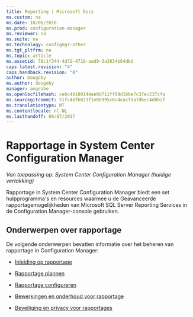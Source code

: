 ```yaml
---
title: Reporting | Microsoft Docs
ms.custom: na
ms.date: 10/06/2016
ms.prod: configuration-manager
ms.reviewer: na
ms.suite: na
ms.technology: configmgr-other
ms.tgt_pltfrm: na
ms.topic: article
ms.assetid: 78c1f344-4d72-4718-aad9-3a3834b64dbd
caps.latest.revision: "4"
caps.handback.revision: "0"
author: Dougeby
ms.author: dougeby
manager: angrobe
ms.openlocfilehash: cebc48180144ae0d711ff09d16be7c37ec237cfa
ms.sourcegitcommit: 51fc48fb023f1e8d995c6c4eacfda7dbec4d0b2f
ms.translationtype: MT
ms.contentlocale: nl-NL
ms.lasthandoff: 08/07/2017
---
```

# <a name="reporting-in-system-center-configuration-manager"></a>Rapportage in System Center Configuration Manager

*Van toepassing op: System Center Configuration Manager (huidige vertakking)*

Rapportage in System Center Configuration Manager biedt een set hulpprogramma's en resources waarmee u de Geavanceerde rapportagemogelijkheden van Microsoft SQL Server Reporting Services in de Configuration Manager-console gebruiken.  

## <a name="reporting-topics"></a>Onderwerpen over rapportage  
 De volgende onderwerpen bevatten informatie over het beheren van rapportage in Configuration Manager:  

-   [Inleiding op rapportage](introduction-to-reporting.md)  

-   [Rapportage plannen](planning-for-reporting.md)  

-   [Rapportage configureren](configuring-reporting.md)  

-   [Bewerkingen en onderhoud voor rapportage](operations-and-maintenance-for-reporting.md)  

-   [Beveiliging en privacy voor rapportages](security-and-privacy-for-reporting.md)  
